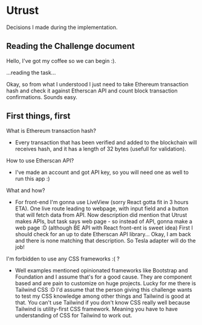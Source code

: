 # Utrust

Decisions I made during the implementation.

## Reading the Challenge document

Hello, I've got my coffee so we can begin :).

...reading the task...

Okay, so from what I understood I just need to take Ethereum transaction hash and check it against Etherscan API and count block transaction confirmations. Sounds easy.

## First things, first

What is Ethereum transaction hash? 
- Every transaction that has been verified and added to the blockchain will receives hash, and it has a length of 32 bytes (usefull for validation).

How to use Etherscan API?
- I've made an account and got API key, so you will need one as well to run this app :)

What and how?
- For front-end I'm gonna use LiveView (sorry React gotta fit in 3 hours ETA). One live route leading to webpage, with input field and a button that will fetch data from API.
  Now description did mention that Utrust makes APIs, but task says web page - so instead of API, gonna make a web page :D (although BE API with React front-ent is sweet idea)
  First I should check for an up to date Etherscan API library... Okay, I am back and there is none matching that description. So Tesla adapter will do the job!

I'm forbidden to use any CSS frameworks :( ?
- Well examples mentioned opinionated frameworks like Bootstrap and Foundation and I assume that's for a good cause. They are component based and are pain to customize on huge projects.
  Lucky for me there is Tailwind CSS :D I'd assume that the person giving this challenge wants to test my CSS knowledge among other things and Tailwind is good at that. You can't use Tailwind if you don't know CSS really well because Tailwind is utility-first CSS framework. Meaning you have to have understanding of CSS for Tailwind to work out.

